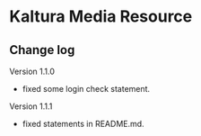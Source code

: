 # Kaltura Media Resource

Change log
------

Version 1.1.0

* fixed some login check statement.

Version 1.1.1

* fixed statements in README.md.
